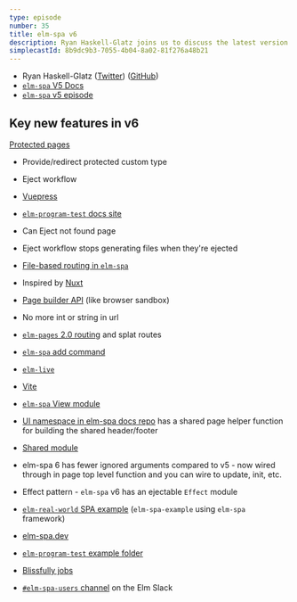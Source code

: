 ```yaml
---
type: episode
number: 35
title: elm-spa v6
description: Ryan Haskell-Glatz joins us to discuss the latest version of elm-spa, including authenticated pages and the updated file-based router.
simplecastId: 8b9dc9b3-7055-4b04-8a02-81f276a48b21
---
```


- Ryan Haskell-Glatz ([Twitter](https://twitter.com/rhg_dev)) ([GitHub](http://github.com/ryannhg))
- [`elm-spa` V5 Docs](https://v5.elm-spa.dev/)
- [`elm-spa` v5 episode](https://elm-radio.com/episode/elm-spa)

## Key new features in v6

[Protected pages](https://www.elm-spa.dev/examples/04-authentication)

- Provide/redirect protected custom type
- Eject workflow
- [Vuepress](http://vuepress.vuejs.org/)
- [`elm-program-test` docs site](https://elm-program-test.netlify.app/)
- Can Eject not found page
- Eject workflow stops generating files when they're ejected
- [File-based routing in `elm-spa`](https://www.elm-spa.dev/guide/02-routing)
- Inspired by [Nuxt](http://nuxtjs.org/)
- [Page builder API](https://www.elm-spa.dev/guide/03-pages) (like browser sandbox)
- No more int or string in url

- [`elm-pages` 2.0 routing](https://deploy-preview-176--elm-pages.netlify.app/docs/file-based-routing) and splat routes
- [`elm-spa` add command](https://www.elm-spa.dev/guide/01-cli#elm-spa-add)
- [`elm-live`](https://github.com/wking-io/elm-live)
- [Vite](https://vitejs.dev/)
- [`elm-spa` View module](https://www.elm-spa.dev/guide/06-views)
- [UI namespace in elm-spa docs repo](https://github.com/ryannhg/elm-spa/blob/1a0b97f8c7ff983028cdfe669a6ac01e36ac3561/docs/src/UI.elm) has a shared page helper function for building the shared header/footer
- [Shared module](https://www.elm-spa.dev/guide/05-shared-state)
- elm-spa 6 has fewer ignored arguments compared to v5 - now wired through in page top level function and you can wire to update, init, etc.
- Effect pattern - `elm-spa` v6 has an ejectable `Effect` module
- [`elm-real-world` SPA example](https://github.com/ryannhg/elm-spa-realworld) (`elm-spa-example` using `elm-spa` framework)
- [elm-spa.dev](https://elm-spa.dev/)
- [`elm-program-test` example folder](https://github.com/ryannhg/elm-spa/tree/main/examples/06-testing)
- [Blissfully jobs](https://www.blissfully.com/careers/)
- [`#elm-spa-users` channel](https://elmlang.slack.com/archives/CSN4WM1RV) on the Elm Slack
